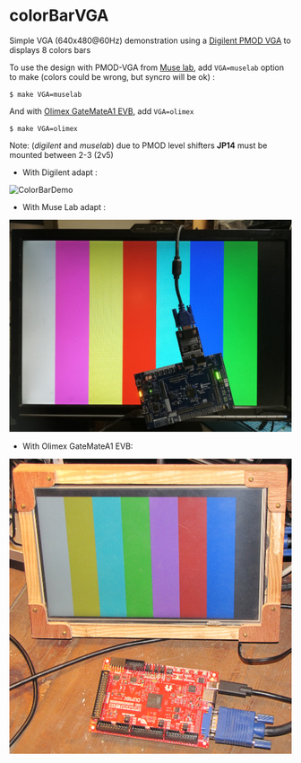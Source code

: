 # colorBarVGA

Simple VGA (640x480@60Hz) demonstration using a [Digilent PMOD
VGA](https://digilent.com/reference/pmod/pmodvga/start) to displays 8 colors
bars


To use the design with PMOD-VGA from [Muse
lab](https://www.tindie.com/products/johnnywu/pmod-vga-expansion-board/), add
`VGA=muselab` option to make (colors could be wrong, but syncro will be ok) :

```
$ make VGA=muselab
```

And with [Olimex GateMateA1 EVB](https://www.olimex.com/Products/FPGA/GateMate/GateMateA1-EVB/open-source-hardware),
add `VGA=olimex`

```
$ make VGA=olimex
```


Note: (*digilent* and *muselab*) due to PMOD level shifters **JP14** must be mounted between 2-3 (2v5)

- With Digilent adapt :

![ColorBarDemo](gatemateVGA.jpg)

- With Muse Lab adapt :

![ColorBarDemo](gatemateVGA_muselab.jpg)

- With Olimex GateMateA1 EVB:

![ColorBarDemo](gatemateVGA_olimex.jpg)
